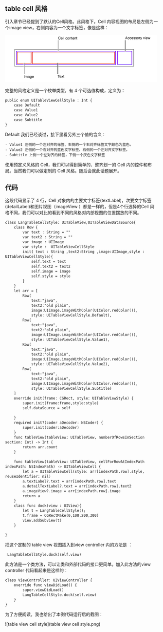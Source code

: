 ## table cell 风格

引入章节已经提到了默认的Cell风格。此风格下，Cell 内容视图的布局是左侧为一个image view，右侧内容为一个文字标签，像是这样：

![cell default style layout](cell3.png)


完整的风格定义是一个枚举类型，有 4 个可选值构成，定义为：

    public enum UITableViewCellStyle : Int {        
        case Default
        case Value1 
        case Value2 
        case Subtitle 
    }

Default 我们已经谈过，接下里看另外三个值的含义：

    - Value1 左侧的一个左对齐的标签、右侧的一个右对齐标签文字颜色为蓝色。
    - Value2 左侧的一个右对齐的蓝色文字标签、右侧的一个左对齐文字标签。
    - Subtitle 上侧一个左对齐的标签，下侧一个灰色文字标签

使用预定义风格的 Cell，我们可以得到简单的、整齐划一的 Cell 内的控件和布局。当然我们可以做定制的 Cell 风格。随后会就此话题展开。




## 代码

这段代码显示了 4 行，Cell 对象内的主要文字标签(textLabel)，次要文字标签(detailLabel)和图片视图（imageView ）都是一样的，但是4个行选择的Cell 风格不同，我们可以对比的看到不同的风格对内部视图的位置摆放的不同。

    class LangTableCellStyle: UITableView,UITableViewDataSource{
        class Row {
            var text : String = ""
            var text2 : String = ""
            var image : UIImage
            var style :  UITableViewCellStyle
            init( text : String ,text2:String ,image:UIImage,style :  UITableViewCellStyle){
                self.text = text
                self.text2 = text2
                self.image = image
                self.style = style
            }
        }
        let arr = [
            Row(
                text:"java",
                text2:"old plain",
                image:UIImage.imageWithColor(UIColor.redColor()),
                style: UITableViewCellStyle.Default),
            Row(
                text:"java",
                text2:"old plain",
                image:UIImage.imageWithColor(UIColor.redColor()),
                style: UITableViewCellStyle.Value1),
            Row(
                text:"java",
                text2:"old plain",
                image:UIImage.imageWithColor(UIColor.redColor()),
                style: UITableViewCellStyle.Value2),
            Row(
                text:"java",
                text2:"old plain",
                image:UIImage.imageWithColor(UIColor.redColor()),
                style: UITableViewCellStyle.Subtitle)
        ]
        override init(frame: CGRect, style: UITableViewStyle) {
            super.init(frame:frame,style:style)
            self.dataSource = self
            
        }
        required init?(coder aDecoder: NSCoder) {
            super.init(coder:aDecoder)
        }
        func tableView(tableView: UITableView, numberOfRowsInSection section: Int) -> Int {
            return arr.count
        }
        
        func tableView(tableView: UITableView, cellForRowAtIndexPath indexPath: NSIndexPath) -> UITableViewCell {
            let a = UITableViewCell(style: arr[indexPath.row].style, reuseIdentifier: nil)
            a.textLabel?.text = arr[indexPath.row].text
            a.detailTextLabel?.text = arr[indexPath.row].text2
            a.imageView?.image = arr[indexPath.row].image
            return a
        }
        class func dock(view : UIView){
            let t = LangTableCellStyle();
            t.frame = CGRectMake(0,100,200,300)
            view.addSubview(t)
        }
        
    }
把这个定制的 table view 视图插入到view controller 内的方法是 ：

     LangTableCellStyle.dock(self.view)

此方法是一个类方法，可以让类和外部代码的接口更简单。加入此方法的view controller 代码看起来是这样的：

    class ViewController: UIViewController {
        override func viewDidLoad() {
            super.viewDidLoad()
            LangTableCellStyle.dock(self.view)
        }
    }
为了方便阅读，我也给出了本例代码运行后的截图：

![table view cell style](table view cell style.png)



